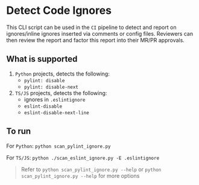 # Detect Code Ignores

This CLI script can be used in the `CI` pipeline to detect and report on ignores/inline ignores inserted via comments or config files. Reviewers can then review the report and factor this report into their MR/PR approvals.

## What is supported

1. `Python` projects, detects the following:
    - `pylint: disable`
    - `pylint: disable-next`
2. `TS/JS` projects, detects the following:
    - ignores in `.eslintignore`
    - `eslint-disable`
    - `eslint-disable-next-line`

## To run

For `Python`: `python scan_pylint_ignore.py`

For `TS/JS`: `python ./scan_eslint_ignore.py -E .eslintignore`

> Refer to `python scan_pylint_ignore.py --help` or `python scan_pylint_ignore.py --help` for more options
